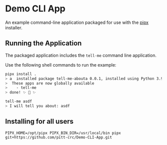 # Demo CLI App

An example command-line application packaged for use with the [pipx](https://pypi.org/project/pipx/) installer.

## Running the Application

The packaged application includes the `tell-me` command line application.

Use the following shell commands to run the example:

```bash
pipx install .
> a  installed package tell-me-abouta 0.0.1, installed using Python 3.9.12
>  These apps are now globally available
>    - tell-me
> done! ✨ 🌟 ✨

tell-me asdf
> I will tell you about: asdf
```


## Installing for all users

`PIPX_HOME=/opt/pipx PIPX_BIN_DIR=/usr/local/bin pipx git+https://github.com/pitt-crc/Demo-CLI-App.git`
